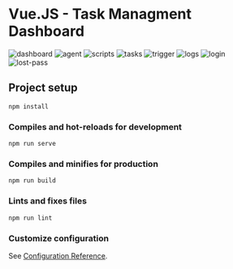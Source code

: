 # Vue.JS - Task Managment Dashboard

<img src="https://i.ibb.co/qdfdp4z/dashboard.png" alt="dashboard" border="0">
<img src="https://i.ibb.co/LxjBj9V/agent.png" alt="agent" border="0">
<img src="https://i.ibb.co/ftFyCYz/scripts.png" alt="scripts" border="0">
<img src="https://i.ibb.co/h9BB0bG/tasks.png" alt="tasks" border="0">
<img src="https://i.ibb.co/XS67ZGg/trigger.png" alt="trigger" border="0">
<img src="https://i.ibb.co/BGqFDzZ/logs.png" alt="logs" border="0">
<img src="https://i.ibb.co/TvYv8XH/login.png" alt="login" border="0">
<img src="https://i.ibb.co/N28vnLF/lost-pass.png" alt="lost-pass" border="0">


## Project setup
```
npm install
```

### Compiles and hot-reloads for development
```
npm run serve
```

### Compiles and minifies for production
```
npm run build
```

### Lints and fixes files
```
npm run lint
```

### Customize configuration
See [Configuration Reference](https://cli.vuejs.org/config/).
